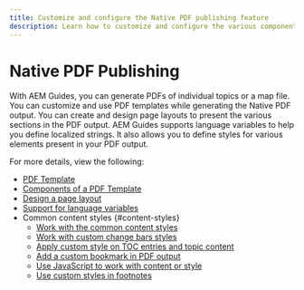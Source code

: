 ```yaml
---
title: Customize and configure the Native PDF publishing feature
description: Learn how to customize and configure the various components of the Native PDF Feature.
---
```




# Native PDF Publishing

With AEM Guides, you can generate PDFs of individual topics or a map file. You can customize and use PDF templates while generating the Native PDF output. You can create and design page layouts to present the various sections in the PDF output. AEM Guides supports language variables to help you define localized strings. It also allows you to define styles for various elements present in your PDF output.

For more details, view the following:
* [PDF Template](../native-pdf/pdf-template.md)
* [Components of a PDF Template](../native-pdf/components-pdf-template.md)
* [Design a page layout](../native-pdf/design-page-layout.md)
* [Support for language variables](../native-pdf/native-pdf-language-variables.md)
* Common content styles {#content-styles}
    * [Work with the common content styles](../native-pdf/stylesheet.md)
    * [Work with custom change bars styles](../native-pdf/change-bar-style.md)
    * [Apply custom style on TOC entries and topic content](../native-pdf/custom-style-toc.md)
    * [Add a custom bookmark in PDF output](../native-pdf/add-custom-bookmark.md)
    * [Use JavaScript to work with content or style](../native-pdf/use-javascript-content-style.md)
    * [Use custom styles in footnotes](../native-pdf/footnote-number-style.md)
